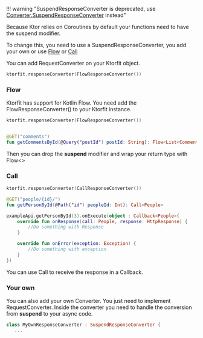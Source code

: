 !!! warning "SuspendResponseConverter is deprecated, use [Converter.SuspendResponseConverter](./converters/suspendresponseconverter.md) instead"

Because Ktor relies on Coroutines by default your functions need to have the suspend modifier.

To change this, you need to use a SuspendResponseConverter, you add your own or use [Flow](#flow) or [Call](#call)

You can add RequestConverter on your Ktorfit object.

```kotlin
ktorfit.responseConverter(FlowResponseConverter())
```

### Flow
Ktorfit has support for Kotlin Flow. You need add the FlowResponseConverter() to your Ktorfit instance.

```kotlin
ktorfit.responseConverter(FlowResponseConverter())
```

```kotlin

@GET("comments")
fun getCommentsById(@Query("postId") postId: String): Flow<List<Comment>>
```

Then you can drop the **suspend** modifier and wrap your return type with Flow<>


### Call

```kotlin
ktorfit.responseConverter(CallResponseConverter())
```
```kotlin
@GET("people/{id}/")
fun getPersonById(@Path("id") peopleId: Int): Call<People>
```

```kotlin
exampleApi.getPersonById(3).onExecute(object : Callback<People>{
    override fun onResponse(call: People, response: HttpResponse) {
        //Do something with Response
    }

    override fun onError(exception: Exception) {
        //Do something with exception
    }
})
```

You can use Call<T> to receive the response in a Callback.

### Your own
You can also add your own Converter. You just need to implement RequestConverter. Inside the converter you need to handle
the conversion from **suspend** to your async code.

```kotlin
class MyOwnResponseConverter : SuspendResponseConverter {
   ...
```
